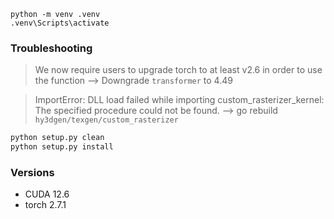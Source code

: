 ```
python -m venv .venv
.venv\Scripts\activate
```

### Troubleshooting
>We now require users to upgrade torch to at least v2.6 in order to use the function --> Downgrade `transformer` to 4.49

>ImportError: DLL load failed while importing custom_rasterizer_kernel: The specified procedure could not be found. --> go rebuild `hy3dgen/texgen/custom_rasterizer`
```sh
python setup.py clean
python setup.py install
```

### Versions
- CUDA 12.6
- torch 2.7.1
